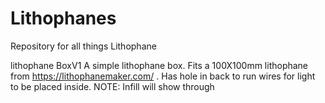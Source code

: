 # Lithophanes
Repository for all things Lithophane 

lithophane BoxV1
A simple lithophane box. Fits a 100X100mm lithophane from https://lithophanemaker.com/ . 
Has hole in back to run wires for light to be placed inside.
NOTE: Infill will show through
